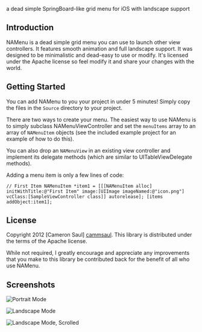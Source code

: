 a dead simple SpringBoard-like grid menu for iOS with landscape support

Introduction
------------
NAMenu is a dead simple grid menu you can use to launch other view controllers. It features smooth animation
and full landscape support. It was designed to be minimalistic and dead-easy to use or modify.
It's licensed under the Apache license so feel modify it and share your changes with the world.

Getting Started
---------------
You can add NAMenu to you your project in under 5 minutes!
Simply copy the files in the `Source` directory to your project.

There are two ways to create your menu. The easiest way to use NAMenu is to simply subclass NAMenuViewController and set the `menuItems` array to 
an array of `NAMenuItem` objects (see the included example project for an example of how to do this). 

You can also drop an `NAMenuView` in an existing view controller and implement its delegate methods (which are
similar to UITableViewDelegate methods). 

Adding a menu item is only a few lines of code:

`// First Item
	NAMenuItem *item1 = [[[NAMenuItem alloc] initWithTitle:@"First Item"
													 image:[UIImage imageNamed:@"icon.png"]
												   vcClass:[SampleViewController class]] autorelease];
	[items addObject:item1]; `

License
-------
Copyright 2012 [Cameron Saul] [cammsaul].
This library is distributed under the terms of the Apache license.

While not required, I greatly encourage and appreciate any improvements that you make
to this library be contributed back for the benefit of all who use NAMenu.

[cammsaul]: http://camsaul.com

Screenshots
-----------
![Portrait Mode](http://www.blenderheadstudios.com/wp-content/uploads/2012/02/screeshot1.png)

![Landscape Mode](http://www.blenderheadstudios.com/wp-content/uploads/2012/02/screenshot2.png)

![Landscape Mode, Scrolled](http://www.blenderheadstudios.com/wp-content/uploads/2012/02/screenshot3.png)